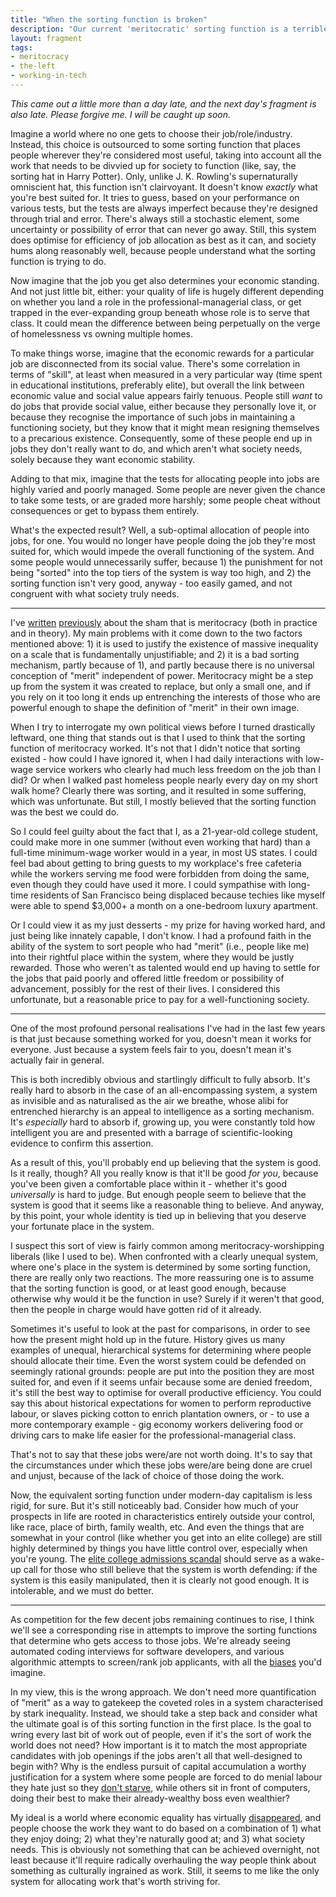 ```yaml
---
title: "When the sorting function is broken"
description: "Our current 'meritocratic' sorting function is a terrible way to sort people into a system with highly variable economic rewards."
layout: fragment
tags:
- meritocracy
- the-left
- working-in-tech
---
```


_This came out a little more than a day late, and the next day's fragment is also late. Please forgive me. I will be caught up soon._

Imagine a world where no one gets to choose their job/role/industry. Instead, this choice is outsourced to some sorting function that places people wherever they're considered most useful, taking into account all the work that needs to be divvied up for society to function (like, say, the sorting hat in Harry Potter). Only, unlike J. K. Rowling's supernaturally omniscient hat, this function isn't clairvoyant. It doesn't know _exactly_ what you're best suited for. It tries to guess, based on your performance on various tests, but the tests are always imperfect because they're designed through trial and error. There's always still a stochastic element, some uncertainty or possibility of error that can never go away. Still, this system does optimise for efficiency of job allocation as best as it can, and society hums along reasonably well, because people understand what the sorting function is trying to do.

Now imagine that the job you get also determines your economic standing. And not just little bit, either: your quality of life is hugely different depending on whether you land a role in the professional-managerial class, or get trapped in the ever-expanding group beneath whose role is to serve that class. It could mean the difference between being perpetually on the verge of homelessness vs owning multiple homes.

To make things worse, imagine that the economic rewards for a particular job are disconnected from its social value. There's some correlation in terms of "skill", at least when measured in a very particular way (time spent in educational institutions, preferably elite), but overall the link between economic value and social value appears fairly tenuous. People still _want_ to do jobs that provide social value, either because they personally love it, or because they recognise the importance of such jobs in maintaining a functioning society, but they know that it might mean resigning themselves to a precarious existence. Consequently, some of these people end up in jobs they don't really want to do, and which aren't what society needs, solely because they want economic stability.

Adding to that mix, imagine that the tests for allocating people into jobs are highly varied and poorly managed. Some people are never given the chance to take some tests, or are graded more harshly; some people cheat without consequences or get to bypass them entirely.

What's the expected result? Well, a sub-optimal allocation of people into jobs, for one. You would no longer have people doing the job they're most suited for, which would impede the overall functioning of the system. And some people would unnecessarily suffer, because 1) the punishment for not being "sorted" into the top tiers of  the system is way too high, and 2) the sorting function isn't very good, anyway - too easily gamed, and not congruent with what society truly needs.

***

I've [written](https://notesfrombelow.org/article/tech-culture-unions-meritocracy) [previously](/posts/fragments-5) about the sham that is meritocracy (both in practice and in theory). My main problems with it come down to the two factors mentioned above: 1) it is used to justify the existence of massive inequality on a scale that is fundamentally unjustifiable; and 2) it is a bad sorting mechanism, partly because of 1), and partly because there is no universal conception of "merit" independent of power. Meritocracy might be a step up from the system it was created to replace, but only a small one, and if you rely on it too long it ends up entrenching the interests of those who are powerful enough to shape the definition of "merit" in their own image.

When I try to interrogate my own political views before I turned drastically leftward, one thing that stands out is that I used to think that the sorting function of meritocracy worked. It's not that I didn't notice that sorting existed - how could I have ignored it, when I had daily interactions with low-wage service workers who clearly had much less freedom on the job than I did? Or when I walked past homeless people nearly every day on my short walk home? Clearly there was sorting, and it resulted in some suffering, which was unfortunate. But still, I mostly believed that the sorting function was the best we could do.

So I could feel guilty about the fact that I, as a 21-year-old college student, could make more in one summer (without even working that hard) than a full-time minimum-wage worker would in a year, in most US states. I could feel bad about getting to bring guests to my workplace's free cafeteria while the workers serving me food were forbidden from doing the same, even though they could have used it more. I could sympathise with long-time residents of San Francisco being displaced because techies like myself were able to spend $3,000+ a month on a one-bedroom luxury apartment.

Or I could view it as my just desserts - my prize for having worked hard, and just being like innately capable, I don't know. I had a profound faith in the ability of the system to sort people who had "merit" (i.e., people like me) into their rightful place within the system, where they would be justly rewarded. Those who weren't as talented would end up having to settle for the jobs that paid poorly and offered little freedom or possibility of advancement, possibly for the rest of their lives. I considered this unfortunate, but a reasonable price to pay for a well-functioning society.

***

One of the most profound personal realisations I've had in the last few years is that just because something worked for you, doesn't mean it works for everyone. Just because a system feels fair to you, doesn't mean it's actually fair in general.

This is both incredibly obvious and startlingly difficult to fully absorb. It's really hard to absorb in the case of an all-encompassing system, a system as invisible and as naturalised as the air we breathe, whose alibi for entrenched hierarchy is an appeal to intelligence as a sorting mechanism. It's _especially_ hard to absorb if, growing up, you were constantly told how intelligent you are and presented with a barrage of scientific-looking evidence to confirm this assertion.

As a result of this, you'll probably end up believing that the system is good. Is it really, though? All you really know is that it'll be good _for you_, because you've been given a comfortable place within it - whether it's good _universally_ is hard to judge. But enough people seem to believe that the system is good that it seems like a reasonable thing to believe. And anyway, by this point, your whole identity is tied up in believing that you deserve your fortunate place in the system.

I suspect this sort of view is fairly common among meritocracy-worshipping liberals (like I used to be). When confronted with a clearly unequal system, where one's place in the system is determined by some sorting function, there are really only two reactions. The more reassuring one is to assume that the sorting function is good, or at least good enough, because otherwise why would it be the function in use? Surely if it weren't that good, then the people in charge would have gotten rid of it already.

Sometimes it's useful to look at the past for comparisons, in order to see how the present might hold up in the future. History gives us many examples of unequal, hierarchical systems for determining where people should allocate their time. Even the worst system could be defended on seemingly rational grounds: people are put into the position they are most suited for, and even if it seems unfair because some are denied freedom, it's still the best way to optimise for overall productive efficiency. You could say this about historical expectations for women to perform reproductive labour, or slaves picking cotton to enrich plantation owners, or - to use a more contemporary example - gig economy workers delivering food or driving cars to make life easier for the professional-managerial class.

That's not to say that these jobs were/are not worth doing. It's to say that the circumstances under which these jobs were/are being done are cruel and unjust, because of the lack of choice of those doing the work.

Now, the equivalent sorting function under modern-day capitalism is less rigid, for sure. But it's still noticeably bad. Consider how much of your prospects in life are rooted in characteristics entirely outside your control, like race, place of birth, family wealth, etc. And even the things that are somewhat in your control (like whether you get into an elite college) are still highly determined by things you have little control over, especially when you're young. The [elite college admissions scandal](/posts/fragments-71) should serve as a wake-up call for those who still believe that the system is worth defending: if the system is this easily manipulated, then it is clearly not good enough. It is intolerable, and we must do better.

***

As competition for the few decent jobs remaining continues to rise, I think we'll see a corresponding rise in attempts to improve the sorting functions that determine who gets access to those jobs. We're already seeing automated coding interviews for software developers, and various algorithmic attempts to screen/rank job applicants, with all the [biases](https://qz.com/1427621/companies-are-on-the-hook-if-their-hiring-algorithms-are-biased/) you'd imagine.

In my view, this is the wrong approach. We don't need more quantification of "merit" as a way to gatekeep the coveted roles in a system characterised by stark inequality. Instead, we should take a step back and consider what the ultimate goal is of this sorting function in the first place. Is the goal to wring every last bit of work out of people, even if it's the sort of work the world does not need? How important is it to match the most appropriate candidates with job openings if the jobs aren't all that well-designed to begin with? Why is the endless pursuit of capital accumulation a worthy justification for a system where some people are forced to do menial labour they hate just so they [don't starve](/posts/fragments-111), while others sit in front of computers, doing their best to make their already-wealthy boss even wealthier?

My ideal is a world where economic equality has virtually [disappeared](/posts/fragments-115), and people choose the work they want to do based on a combination of 1) what they enjoy doing; 2) what they're naturally good at; and 3) what society needs. This is obviously not something that can be achieved overnight, not least because it'll require radically overhauling the way people think about something as culturally ingrained as work. Still, it seems to me like the only system for allocating work that's worth striving for.
